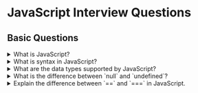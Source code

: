 # JavaScript Interview Questions

## Basic Questions

<details>
<summary>What is JavaScript?</summary>

JavaScript is a high-level, interpreted programming language that is widely used for web development. It enables dynamic and interactive behavior on websites, allowing developers to create features such as animations, form validations, and real-time content updates. JavaScript can be executed on both the client side (in web browsers) and the server side (using environments like Node.js).

</details>

<details>
<summary>What is syntax in JavaScript?</summary>

Syntax in JavaScript refers to the set of rules that define how JavaScript code should be written and structured. These rules dictate how statements, expressions, operators, keywords, and punctuation (like semicolons, curly braces, parentheses, etc.) are used to create valid code. For example:

```javascript
let message = "Hello, World!"; // Correct syntax
console.log(message); // Correct syntax
```

</details>

<details>
<summary>What are the data types supported by JavaScript?</summary>

JavaScript supports the following data types:

- **Primitive Data Types:**

  - **String**: Represents textual data (`"hello"`, `'world'`).
  - **Number**: Represents both integer and floating-point numbers (`42`, `3.14`).
  - **Boolean**: Represents logical values (`true` or `false`).
  - **Undefined**: A variable declared but not assigned a value.
  - **Null**: Represents the intentional absence of any object value.
  - **Symbol**: Represents a unique, immutable identifier (introduced in ES6).
  - **BigInt**: Represents integers beyond the safe integer limit (introduced in ES11).

- **Non-Primitive Data Types:**

  - **Object**: Used to store collections of data or more complex entities (e.g., arrays, functions, objects).

</details>

<details>
<summary>What is the difference between `null` and `undefined`?</summary>

- **`undefined`**: Indicates that a variable has been declared but has not been assigned a value. It is the default value of uninitialized variables.

  ```javascript
  let a;
  console.log(a); // Output: undefined
  ```

- **`null`**: Represents the intentional absence of any object value. It is often used to signify that a variable is empty or has no value.

  ```js
  let b = null;
  console.log(b); // Output: null
  ```

**Key Difference:** `undefined` is automatically assigned by JavaScript to uninitialized variables, while `null` is an assignment value indicating "no value."

</details>

<details>
<summary>Explain the difference between `==` and `===` in JavaScript.</summary>

- **`==` (Loose Equality)**: Compares two values for equality after performing type conversion (coercion) if necessary. It attempts to convert the values to a common type before comparison.

  ```js
  console.log(5 == "5");
  // Output: true (because '5' is converted to 5)
  ```

- **`===` (Strict Equality)**: Compares two values for equality without performing any type conversion. The values must be of the same type and value to be considered equal.

```
 console.log(5 === '5');
 // Output: false (different types: number vs. string)
```

**Recommendation:** Always use `===` for comparisons to avoid unexpected results caused by type coercion.

</details>
